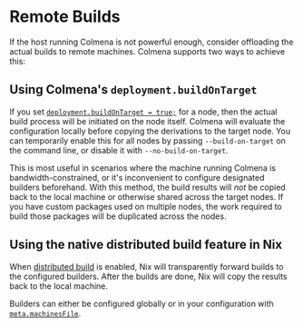 # Remote Builds

If the host running Colmena is not powerful enough, consider offloading the actual builds to remote machines.
Colmena supports two ways to achieve this:

## Using Colmena's `deployment.buildOnTarget`

If you set [`deployment.buildOnTarget = true;`](../reference/deployment.md#deploymentbuildontarget) for a node, then the actual build process will be initiated on the node itself.
Colmena will evaluate the configuration locally before copying the derivations to the target node.
You can temporarily enable this for all nodes by passing `--build-on-target` on the command line, or disable it with `--no-build-on-target`.

This is most useful in scenarios where the machine running Colmena is bandwidth-constrained, or it's inconvenient to configure designated builders beforehand.
With this method, the build results will _not_ be copied back to the local machine or otherwise shared across the target nodes.
If you have custom packages used on multiple nodes, the work required to build those packages will be duplicated across the nodes.

## Using the native distributed build feature in Nix

When [distributed build](https://nixos.org/manual/nix/unstable/advanced-topics/distributed-builds.html) is enabled, Nix will transparently forward builds to the configured builders.
After the builds are done, Nix will copy the results back to the local machine.

Builders can either be configured globally or in your configuration with [`meta.machinesFile`](../reference/meta.md#machinesFile).
